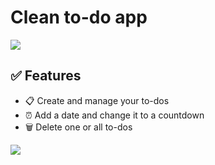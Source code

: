 # Clean to-do app

<img src="https://raw.githubusercontent.com/josua-clp/josua-clp.github.io/main/img/Bildschirmfoto%202024-03-06%20um%2012.45.32.png">


## ✅ Features

- 📋 Create and manage your to-dos
- ⏰ Add a date and change it to a countdown
- 🗑️ Delete one or all to-dos


<img src="[https://raw.githubusercontent.com/josua-clp/josua-clp.github.io/main/img/Bildschirmfoto%202024-03-06%20um%2012.45.32.png](https://github.com/josua-clp/josua-clp.github.io/blob/main/img/Bildschirmfoto%202024-03-06%20um%2012.46.37.png?raw=true)https://github.com/josua-clp/josua-clp.github.io/blob/main/img/Bildschirmfoto%202024-03-06%20um%2012.46.37.png?raw=true">
